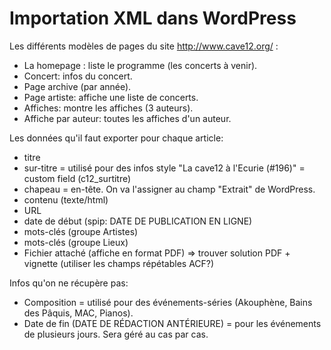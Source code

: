 # Importation XML dans WordPress 

Les différents modèles de pages du site http://www.cave12.org/ :

- La homepage : liste le programme (les concerts à venir).
- Concert: infos du concert.
- Page archive (par année).
- Page artiste: affiche une liste de concerts.
- Affiches: montre les affiches (3 auteurs).
- Affiche par auteur: toutes les affiches d'un auteur.

Les données qu'il faut exporter pour chaque article:

- titre
- sur-titre  = utilisé pour des infos style "La cave12 à l'Ecurie (#196)" = custom field (c12_surtitre)
- chapeau = en-tête. On va l'assigner au champ "Extrait" de WordPress.
- contenu (texte/html)
- URL
- date de début (spip: DATE DE PUBLICATION EN LIGNE)
- mots-clés (groupe Artistes)
- mots-clés (groupe Lieux)
- Fichier attaché (affiche en format PDF) => trouver solution PDF + vignette (utiliser les champs répétables ACF?)

Infos qu'on ne récupère pas:

- Composition = utilisé pour des événements-séries (Akouphène, Bains des Pâquis, MAC, Pianos).
- Date de fin (DATE DE RÉDACTION ANTÉRIEURE) = pour les événements de plusieurs jours. Sera géré au cas par cas.

